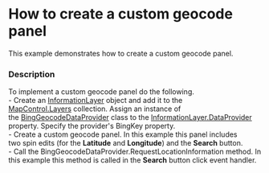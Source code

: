 # How to create a custom geocode panel


This example demonstrates how to create a custom geocode panel.


<h3>Description</h3>

To implement a custom geocode panel do the following.<br>- Create an&nbsp;<a href="https://documentation.devexpress.com/#wpf/clsDevExpressXpfMapInformationLayertopic">InformationLayer</a> object and add it to the <a href="https://documentation.devexpress.com/#WPF/DevExpressXpfMapMapControl_Layerstopic">MapControl.Layers</a>&nbsp;collection. Assign an instance of the&nbsp;<a href="https://documentation.devexpress.com/#wpf/clsDevExpressXpfMapBingGeocodeDataProvidertopic">BingGeocodeDataProvider</a> class to the&nbsp;<a href="https://documentation.devexpress.com/#wpf/DevExpressXpfMapInformationLayer_DataProvidertopic">InformationLayer.DataProvider</a> property. Specify the provider's&nbsp;BingKey property.<br>- Create a custom geocode panel. In this example this panel includes two&nbsp;spin edits (for the <strong>Latitude</strong> and <strong>Longitude</strong>) and the <strong>Search</strong> button.<br>- Call the BingGeocodeDataProvider.RequestLocationInformation&nbsp;method. In this&nbsp;example this method&nbsp;is called in the <strong>Search</strong> button click event handler.

<br/>


